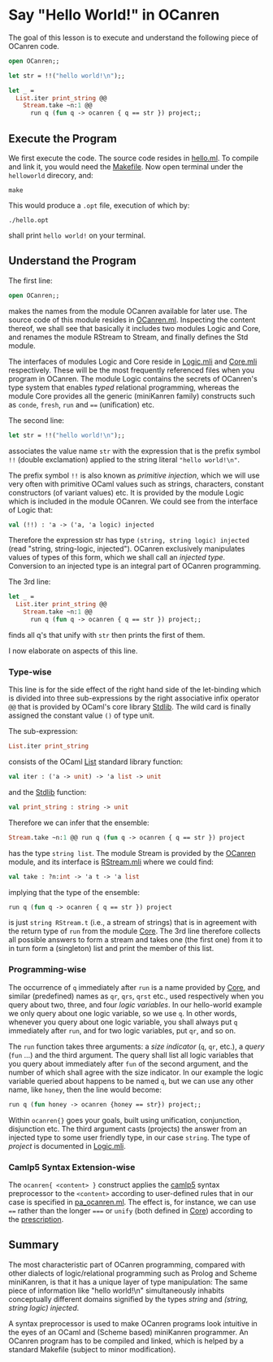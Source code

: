 # Say "Hello World!" in OCanren

The goal of this lesson is to execute and understand the
following piece of OCanren code.

```ocaml
open OCanren;;

let str = !!("hello world!\n");;

let _ =
  List.iter print_string @@
    Stream.take ~n:1 @@
      run q (fun q -> ocanren { q == str }) project;;
```

##  Execute the Program

We first execute the code. The source code resides in [hello.ml](hello.ml).
To compile and link it, you would need the [Makefile](Makefile).
Now open terminal under the `helloworld` direcory, and:
```
make
```
This would produce a `.opt` file, execution of which by:
```
./hello.opt
```
shall print `hello world!` on your terminal.

## Understand the Program

The first line:
```ocaml
open OCanren;;
```
makes the names from the module OCanren available for later use.
The source code of this module resides in
[OCanren.ml](../../Installation/ocanren/src/OCanren.ml). 
Inspecting the content thereof,  we shall see that basically
it includes two modules Logic and Core, and renames the module RStream
to Stream, and finally defines the Std module.

The interfaces of modules
Logic and Core reside in [Logic.mli](../../Installation/ocanren/src/core/Logic.mli)
and [Core.mli](../../Installation/ocanren/src/core/Core.mli) respectively. These will
be the most frequently referenced files when you program in OCanren. The
module Logic contains the secrets of OCanren's type system that enables
_typed_ relational programming, whereas the module Core provides all the
generic (miniKanren family) constructs such as `conde`, `fresh`, `run` and `==`
(unification) etc.

The second line:
```ocaml
let str = !!("hello world!\n");;
```
associates the value name `str` with the expression that
is the prefix symbol `!!` (double exclamation) applied to the
string literal `"hello world!\n"`.

The prefix symbol `!!` is also known as
_primitive injection_, which we will use very often with primitive
OCaml values such as strings, characters, constant constructors
(of variant values) etc.  It is provided by the module
Logic which is included in the module OCanren. We could see from the
interface of Logic that:
```ocaml
val (!!) : 'a -> ('a, 'a logic) injected
```
Therefore the expression str has type `(string, string logic) injected`
(read "string, string-logic, injected").
OCanren exclusively manipulates values of types of this form, which we
shall call an _injected type_. Conversion to an injected type is
 an integral part of OCanren programming.


The 3rd line:
```ocaml
let _ =
  List.iter print_string @@
    Stream.take ~n:1 @@
      run q (fun q -> ocanren { q == str }) project;;
``` 
finds all q's that unify with `str` then prints the first of them.

I now elaborate on aspects of this line.

### Type-wise

This line is for the side effect of the right hand side of the let-binding which
is divided into three sub-expressions by the right associative infix
operator `@@` that is provided by OCaml's core library
[Stdlib](http://caml.inria.fr/pub/docs/manual-ocaml/libref/Stdlib.html).
The wild card is finally assigned the constant value `()` of type unit.


The sub-expression:
```ocaml
List.iter print_string
```
consists of the OCaml [List](http://caml.inria.fr/pub/docs/manual-ocaml/libref/List.html)
standard library function:
```ocaml
val iter : ('a -> unit) -> 'a list -> unit
```
and the [Stdlib](http://caml.inria.fr/pub/docs/manual-ocaml/libref/Stdlib.html) function:
```ocaml
val print_string : string -> unit
```
Therefore we can infer that the ensemble:
```ocaml
Stream.take ~n:1 @@ run q (fun q -> ocanren { q == str }) project
```
has the type `string list`. The module Stream is provided by the
[OCanren](../../Installation/ocanren/src/OCanren.ml#L22) module, and its interface is
[RStream.mli](../../Installation/ocanren/src/core/RStream.mli) where we could find:
```ocaml
val take : ?n:int -> 'a t -> 'a list
```
implying that the type of the ensemble:
```ocaml
run q (fun q -> ocanren { q == str }) project
```
is just `string RStream.t` (i.e., a stream of strings) that is in agreement with the return
type of `run` from the module [Core](../../Installation/ocanren/src/core/Core.mli#L120).
The 3rd line therefore
collects all possible answers to form a stream and takes one (the first one) from it to in turn
form a (singleton) list and print the member of this list.

### Programming-wise

The occurrence of `q` immediately after `run` is a name provided by
 [Core](../../Installation/ocanren/src/core/Core.mli#L225), and similar (predefined) names
as `qr`, `qrs`, `qrst` etc., used respectively when you query about two, three, and four
_logic variables_. In our hello-world example we only query about one logic variable, so we
use `q`. In other words, whenever you query about one logic variable, you shall always put
`q` immediately after `run`, and for two logic variables, put `qr`, and so on.

The `run` function
takes three arguments: a _size indicator_ (`q`, `qr`, etc.), a _query_ (`fun` ...) and the third
argument. The query shall list all logic variables that you query about immediately after
`fun` of the second argument, and the number of which shall agree with the size indicator.
In our example the logic variable
 queried about happens to be named `q`, but we can use any other name, like `honey`, then the
line would become:
```ocaml
run q (fun honey -> ocanren {honey == str}) project;;
```
Within `ocanren{}` goes your
goals, built using unification, conjunction, disjunction etc. The third argument
casts (projects) the
answer from an injected type to some user friendly type, in our case `string`.
 The type of _project_ is documented in [Logic.mli](../../Installation/ocanren/src/core/Logic.mli#L128).


### Camlp5 Syntax Extension-wise

The `ocanren{ <content> }` construct applies the [camlp5](https://camlp5.github.io/)
syntax preprocessor to the `<content>` according to user-defined rules that in our case is
 specified in [pa_ocanren.ml](../../Installation/ocanren/camlp5/pa_ocanren.ml).
 The effect is, for instance, we can use `==` rather than the longer `===` or `unify`
(both defined in [Core](../../Installation/ocanren/src/core/Core.mli#L36)) according to the [prescription](../../Installation/ocanren/camlp5/pa_ocanren.ml#L238).

## Summary

The most characteristic part of OCanren programming, compared with other dialects
of logic/relational programming such as Prolog and Scheme miniKanren, is that it has
a unique layer of type manipulation: The same piece of information like
"hello world!\n" simultaneously inhabits conceptually different domains signified
by the types _string_ and _(string, string logic) injected_.

A syntax preprocessor is used to make OCanren programs look intuitive in the eyes of an OCaml and
(Scheme based) miniKanren programmer. An OCanren program has to be compiled and linked, which
is helped by a standard Makefile (subject to minor modification).

